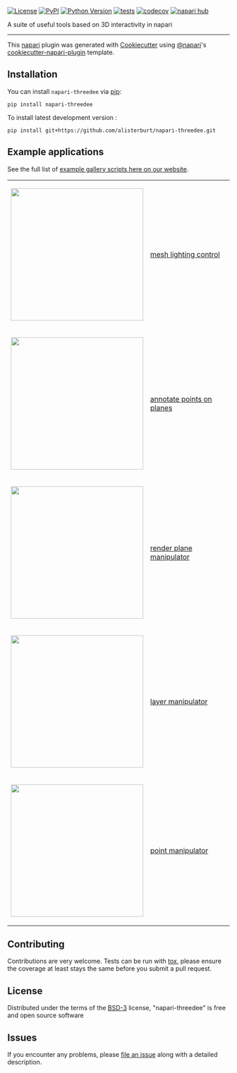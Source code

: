 
[![License](https://img.shields.io/pypi/l/napari-threedee.svg?color=green)](https://github.com/alisterburt/napari-threedee/raw/main/LICENSE)
[![PyPI](https://img.shields.io/pypi/v/napari-threedee.svg?color=green)](https://pypi.org/project/napari-threedee)
[![Python Version](https://img.shields.io/pypi/pyversions/napari-threedee.svg?color=green)](https://python.org)
[![tests](https://github.com/napari-threedee/napari-threedee/workflows/tests/badge.svg)](https://github.com/napari-threedee/napari-threedee/actions)
[![codecov](https://codecov.io/gh/napari-threedee/napari-threedee/branch/main/graph/badge.svg)](https://codecov.io/gh/napari-threedee/napari-threedee)
[![napari hub](https://img.shields.io/endpoint?url=https://api.napari-hub.org/shields/napari-threedee)](https://napari-hub.org/plugins/napari-threedee)

A suite of useful tools based on 3D interactivity in napari

----------------------------------

This [napari] plugin was generated with [Cookiecutter] using [@napari]'s [cookiecutter-napari-plugin] template.

<!--
Don't miss the full getting started guide to set up your new package:
https://github.com/napari/cookiecutter-napari-plugin#getting-started

and review the napari docs for plugin developers:
https://napari.org/docs/plugins/index.html
-->

## Installation

You can install `napari-threedee` via [pip]:

    pip install napari-threedee



To install latest development version :

    pip install git+https://github.com/alisterburt/napari-threedee.git

## Example applications

See the full list of [example gallery scripts here on our website](https://napari-threedee.github.io/generated/gallery/).

<table border="0">
<tr><td>


<img src="https://user-images.githubusercontent.com/1120672/173021751-9206de7d-5675-4aac-aa9e-8585457a7799.gif"
width="300"/>

</td><td>

[mesh lighting control](https://github.com/napari-threedee/napari-threedee/blob/main/docs/examples/plugin/mesh_headlight_plugin.py)

</td></tr><tr><td>

<img src="https://user-images.githubusercontent.com/1120672/173022286-2473b6b2-a20e-4514-88a4-8295e001f099.gif"
width="300"/>

</td><td>

[annotate points on planes](https://github.com/napari-threedee/napari-threedee/blob/main/docs/examples/plugin/point_annotator_plugin.py)

</td></tr><tr><td>

<img src="https://user-images.githubusercontent.com/1120672/173023185-b6936d1d-590c-4b9b-816a-3779dfe774da.gif"
width="300"/>

</td><td>

[render plane manipulator](https://github.com/napari-threedee/napari-threedee/blob/main/docs/examples/plugin/render_plane_manipulator_plugin.py)

</td></tr><tr><td>

<img src="https://user-images.githubusercontent.com/1120672/173023795-7150d3c2-d3d1-4913-981d-1092c1b59f21.gif"
width="300"/>

</td><td>

[layer manipulator](https://github.com/napari-threedee/napari-threedee/blob/main/docs/examples/plugin/layer_manipulator_plugin.py)

</td></tr><tr><td>

<img src="https://user-images.githubusercontent.com/1120672/173024361-2f05c68b-e94d-4734-9f5e-1606391e6463.gif"
width="300"/>

</td><td>

[point manipulator](https://github.com/napari-threedee/napari-threedee/blob/main/docs/examples/plugin/points_manipulator_plugin.py)


</td></tr></table>


## Contributing

Contributions are very welcome. Tests can be run with [tox], please ensure
the coverage at least stays the same before you submit a pull request.

## License

Distributed under the terms of the [BSD-3] license,
"napari-threedee" is free and open source software

## Issues

If you encounter any problems, please [file an issue] along with a detailed description.

[napari]: https://github.com/napari/napari
[Cookiecutter]: https://github.com/audreyr/cookiecutter
[@napari]: https://github.com/napari
[MIT]: http://opensource.org/licenses/MIT
[BSD-3]: http://opensource.org/licenses/BSD-3-Clause
[GNU GPL v3.0]: http://www.gnu.org/licenses/gpl-3.0.txt
[GNU LGPL v3.0]: http://www.gnu.org/licenses/lgpl-3.0.txt
[Apache Software License 2.0]: http://www.apache.org/licenses/LICENSE-2.0
[Mozilla Public License 2.0]: https://www.mozilla.org/media/MPL/2.0/index.txt
[cookiecutter-napari-plugin]: https://github.com/napari/cookiecutter-napari-plugin

[file an issue]: https://github.com/alisterburt/napari-threedee/issues

[napari]: https://github.com/napari/napari
[tox]: https://tox.readthedocs.io/en/latest/
[pip]: https://pypi.org/project/pip/
[PyPI]: https://pypi.org/
